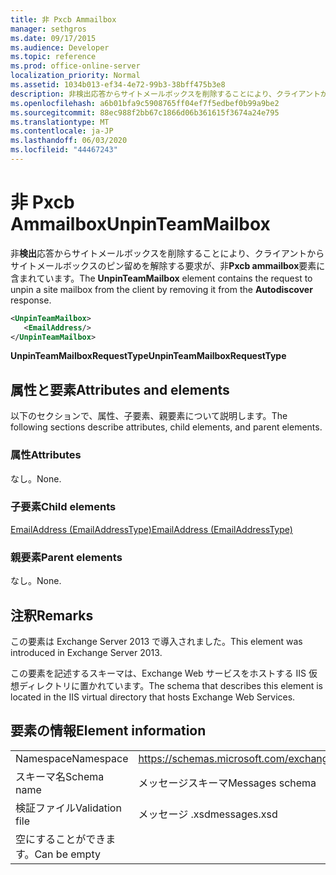 ```yaml
---
title: 非 Pxcb Ammailbox
manager: sethgros
ms.date: 09/17/2015
ms.audience: Developer
ms.topic: reference
ms.prod: office-online-server
localization_priority: Normal
ms.assetid: 1034b013-ef34-4e72-99b3-38bff475b3e8
description: 非検出応答からサイトメールボックスを削除することにより、クライアントからサイトメールボックスのピン留めを解除する要求が、非 Pxcb Ammailbox 要素に含まれています。
ms.openlocfilehash: a6b01bfa9c5908765ff04ef7f5edbef0b99a9be2
ms.sourcegitcommit: 88ec988f2bb67c1866d06b361615f3674a24e795
ms.translationtype: MT
ms.contentlocale: ja-JP
ms.lasthandoff: 06/03/2020
ms.locfileid: "44467243"
---
```

# <a name="unpinteammailbox"></a><span data-ttu-id="63d94-103">非 Pxcb Ammailbox</span><span class="sxs-lookup"><span data-stu-id="63d94-103">UnpinTeamMailbox</span></span>

<span data-ttu-id="63d94-104">非**検出**応答からサイトメールボックスを削除することにより、クライアントからサイトメールボックスのピン留めを解除する要求が、非**Pxcb ammailbox**要素に含まれています。</span><span class="sxs-lookup"><span data-stu-id="63d94-104">The **UnpinTeamMailbox** element contains the request to unpin a site mailbox from the client by removing it from the **Autodiscover** response.</span></span> 
  
```XML
<UnpinTeamMailbox>
   <EmailAddress/>
</UnpinTeamMailbox>
```

 <span data-ttu-id="63d94-105">**UnpinTeamMailboxRequestType**</span><span class="sxs-lookup"><span data-stu-id="63d94-105">**UnpinTeamMailboxRequestType**</span></span>
## <a name="attributes-and-elements"></a><span data-ttu-id="63d94-106">属性と要素</span><span class="sxs-lookup"><span data-stu-id="63d94-106">Attributes and elements</span></span>

<span data-ttu-id="63d94-107">以下のセクションで、属性、子要素、親要素について説明します。</span><span class="sxs-lookup"><span data-stu-id="63d94-107">The following sections describe attributes, child elements, and parent elements.</span></span>
  
### <a name="attributes"></a><span data-ttu-id="63d94-108">属性</span><span class="sxs-lookup"><span data-stu-id="63d94-108">Attributes</span></span>

<span data-ttu-id="63d94-109">なし。</span><span class="sxs-lookup"><span data-stu-id="63d94-109">None.</span></span>
  
### <a name="child-elements"></a><span data-ttu-id="63d94-110">子要素</span><span class="sxs-lookup"><span data-stu-id="63d94-110">Child elements</span></span>

[<span data-ttu-id="63d94-111">EmailAddress (EmailAddressType)</span><span class="sxs-lookup"><span data-stu-id="63d94-111">EmailAddress (EmailAddressType)</span></span>](emailaddress-emailaddresstype.md)
  
### <a name="parent-elements"></a><span data-ttu-id="63d94-112">親要素</span><span class="sxs-lookup"><span data-stu-id="63d94-112">Parent elements</span></span>

<span data-ttu-id="63d94-113">なし。</span><span class="sxs-lookup"><span data-stu-id="63d94-113">None.</span></span>
  
## <a name="remarks"></a><span data-ttu-id="63d94-114">注釈</span><span class="sxs-lookup"><span data-stu-id="63d94-114">Remarks</span></span>

<span data-ttu-id="63d94-115">この要素は Exchange Server 2013 で導入されました。</span><span class="sxs-lookup"><span data-stu-id="63d94-115">This element was introduced in Exchange Server 2013.</span></span>
  
<span data-ttu-id="63d94-116">この要素を記述するスキーマは、Exchange Web サービスをホストする IIS 仮想ディレクトリに置かれています。</span><span class="sxs-lookup"><span data-stu-id="63d94-116">The schema that describes this element is located in the IIS virtual directory that hosts Exchange Web Services.</span></span>
  
## <a name="element-information"></a><span data-ttu-id="63d94-117">要素の情報</span><span class="sxs-lookup"><span data-stu-id="63d94-117">Element information</span></span>

|||
|:-----|:-----|
|<span data-ttu-id="63d94-118">Namespace</span><span class="sxs-lookup"><span data-stu-id="63d94-118">Namespace</span></span>  <br/> |https://schemas.microsoft.com/exchange/services/2006/messages  <br/> |
|<span data-ttu-id="63d94-119">スキーマ名</span><span class="sxs-lookup"><span data-stu-id="63d94-119">Schema name</span></span>  <br/> |<span data-ttu-id="63d94-120">メッセージスキーマ</span><span class="sxs-lookup"><span data-stu-id="63d94-120">Messages schema</span></span>  <br/> |
|<span data-ttu-id="63d94-121">検証ファイル</span><span class="sxs-lookup"><span data-stu-id="63d94-121">Validation file</span></span>  <br/> |<span data-ttu-id="63d94-122">メッセージ .xsd</span><span class="sxs-lookup"><span data-stu-id="63d94-122">messages.xsd</span></span>  <br/> |
|<span data-ttu-id="63d94-123">空にすることができます。</span><span class="sxs-lookup"><span data-stu-id="63d94-123">Can be empty</span></span>  <br/> ||
   


